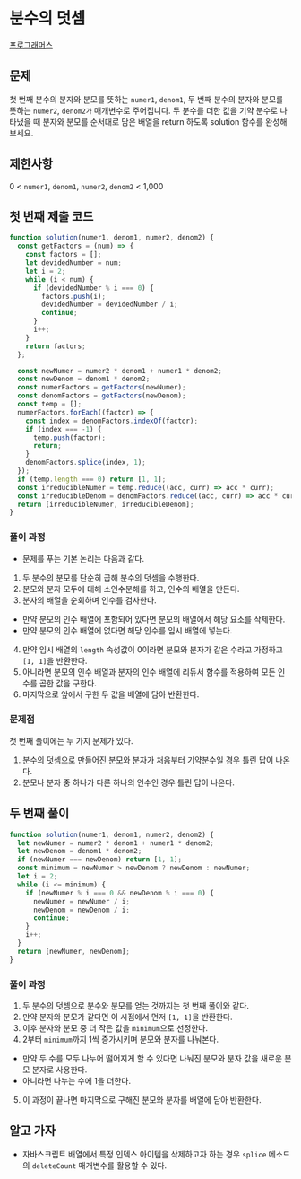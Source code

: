 # 분수의 덧셈

[프로그래머스](https://school.programmers.co.kr/learn/courses/30/lessons/120808)

## 문제

첫 번째 분수의 분자와 분모를 뜻하는 `numer1`, `denom1`, 두 번째 분수의 분자와 분모를 뜻하는 `numer2`, `denom2가` 매개변수로 주어집니다. 두 분수를 더한 값을 기약 분수로 나타냈을 때 분자와 분모를 순서대로 담은 배열을 return 하도록 solution 함수를 완성해보세요.

## 제한사항

0 < `numer1`, `denom1`, `numer2`, `denom2` < 1,000

## 첫 번째 제출 코드

```javascript
function solution(numer1, denom1, numer2, denom2) {
  const getFactors = (num) => {
    const factors = [];
    let devidedNumber = num;
    let i = 2;
    while (i < num) {
      if (devidedNumber % i === 0) {
        factors.push(i);
        devidedNumber = devidedNumber / i;
        continue;
      }
      i++;
    }
    return factors;
  };

  const newNumer = numer2 * denom1 + numer1 * denom2;
  const newDenom = denom1 * denom2;
  const numerFactors = getFactors(newNumer);
  const denomFactors = getFactors(newDenom);
  const temp = [];
  numerFactors.forEach((factor) => {
    const index = denomFactors.indexOf(factor);
    if (index === -1) {
      temp.push(factor);
      return;
    }
    denomFactors.splice(index, 1);
  });
  if (temp.length === 0) return [1, 1];
  const irreducibleNumer = temp.reduce((acc, curr) => acc * curr);
  const irreducibleDenom = denomFactors.reduce((acc, curr) => acc * curr);
  return [irreducibleNumer, irreducibleDenom];
}
```

### 풀이 과정

- 문제를 푸는 기본 논리는 다음과 같다.

1. 두 분수의 분모를 단순히 곱해 분수의 덧셈을 수행한다.
2. 분모와 분자 모두에 대해 소인수분해를 하고, 인수의 배열을 만든다.
3. 분자의 배열을 순회하며 인수를 검사한다.
  - 만약 분모의 인수 배열에 포함되어 있다면 분모의 배열에서 해당 요소를 삭제한다.
  - 만약 분모의 인수 배열에 없다면 해당 인수를 임시 배열에 넣는다.
4. 만약 임시 배열의 `length` 속성값이 0이라면 분모와 분자가 같은 수라고 가정하고 `[1, 1]`을 반환한다.
5. 아니라면 분모의 인수 배열과 분자의 인수 배열에 리듀서 함수를 적용하여 모든 인수를 곱한 값을 구한다.
6. 마지막으로 앞에서 구한 두 값을 배열에 담아 반환한다.

### 문제점

첫 번째 풀이에는 두 가지 문제가 있다.

1. 분수의 덧셈으로 만들어진 분모와 분자가 처음부터 기약분수일 경우 틀린 답이 나온다.
2. 분모나 분자 중 하나가 다른 하나의 인수인 경우 틀린 답이 나온다.

## 두 번째 풀이

```js
function solution(numer1, denom1, numer2, denom2) {
  let newNumer = numer2 * denom1 + numer1 * denom2;
  let newDenom = denom1 * denom2;
  if (newNumer === newDenom) return [1, 1];
  const minimum = newNumer > newDenom ? newDenom : newNumer;
  let i = 2;
  while (i <= minimum) {
    if (newNumer % i === 0 && newDenom % i === 0) {
      newNumer = newNumer / i;
      newDenom = newDenom / i;
      continue;
    }
    i++;
  }
  return [newNumer, newDenom];
}
```

### 풀이 과정

1. 두 분수의 덧셈으로 분수와 분모를 얻는 것까지는 첫 번째 풀이와 같다.
2. 만약 분자와 분모가 같다면 이 시점에서 먼저 `[1, 1]`을 반환한다.
3. 이후 분자와 분모 중 더 작은 값을 `minimum`으로 선정한다.
4. 2부터 `minimum`까지 1씩 증가시키며 분모와 분자를 나눠본다.
  - 만약 두 수를 모두 나누어 떨어지게 할 수 있다면 나눠진 분모와 분자 값을 새로운 분모 분자로 사용한다.
  - 아니라면 나누는 수에 1을 더한다.
5. 이 과정이 끝나면 마지막으로 구해진 분모와 분자를 배열에 담아 반환한다.

## 알고 가자

- 자바스크립트 배열에서 특정 인덱스 아이템을 삭제하고자 하는 경우 `splice` 메소드의 `deleteCount` 매개변수를 활용할 수 있다.
